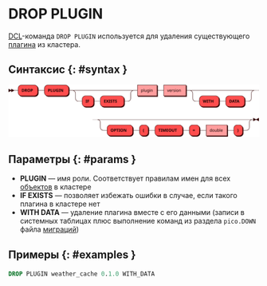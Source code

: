 # DROP PLUGIN

[DCL](dcl.md)-команда `DROP PLUGIN` используется для удаления существующего
[плагина](../../tutorial/access_control.md#roles) из кластера.

## Синтаксис {: #syntax }

![DROP PLUGIN](../../images/ebnf/drop_plugin.svg)

## Параметры {: #params }

* **PLUGIN** — имя роли. Соответствует правилам имен для всех
  [объектов](object.md) в кластере
* **IF EXISTS** — позволяет избежать ошибки в случае, если такого
  плагина в кластере нет
* **WITH DATA** — удаление плагина вместе с его данными (записи в
  системных таблицах плюс выполнение команд из раздела `pico.DOWN` файла
  [миграций])

[миграций]: ../../overview/glossary.md#migration

## Примеры {: #examples }

```sql
DROP PLUGIN weather_cache 0.1.0 WITH_DATA
```
